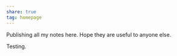 ```yaml
---
share: true
tag: homepage
---
```


Publishing all my notes here. Hope they are useful to anyone else.

Testing.